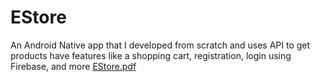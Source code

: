 # EStore
An Android Native app that I developed from scratch and uses API to get products have features like a shopping cart, registration, login using Firebase, and more
[EStore.pdf](https://github.com/Aviv-Ash/EStore/files/11859311/EStore.pdf)
